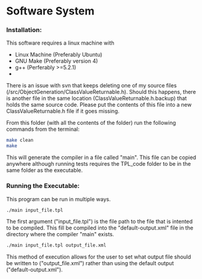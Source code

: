 # Software System

### Installation:
This software requires a linux machine with 
- Linux Machine (Preferably Ubuntu)
- GNU Make (Preferably version 4)
- g++ (Perferably >=5.2.1)
- 

There is an issue with svn that keeps deleting one of my source files (/src/ObjectGeneration/ClassValueReturnable.h).
Should this happens, there is another file in the same location (ClassValueReturnable.h.backup) that holds 
the same source code. Please put the contents of this file into a new ClassValueReturnable.h file if it goes missing.

From this folder (with all the contents of the folder) run the following commands from the terminal:
```sh
make clean
make
```
This will generate the compiler in a file called "main".
This file can be copied anywhere although running tests requires the TPL_code folder to be in the same folder as the executable.

### Running the Executable:
This program can be run in multiple ways.

```sh
./main input_file.tpl
```
The first argument ("input_file.tpl") is the file path to the file that is intented to be compiled. This fill be compiled into the "default-output.xml" file in the directory where the compiler "main" exists.

```sh
./main input_file.tpl output_file.xml
```
This method of execution allows for the user to set what output file should be written to ("output_file.xml") rather than using the default output ("default-output.xml").
